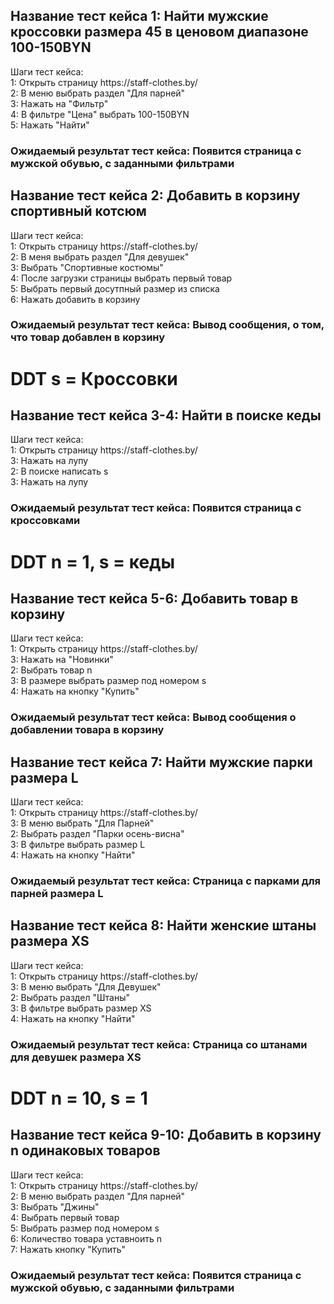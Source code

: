 <h2>Название тест кейса 1: Найти мужские кроссовки размера 45 в ценовом диапазоне 100-150BYN</h2>
Шаги тест кейса: </br>
1: Открыть страницу https://staff-clothes.by/</br>
2: В меню выбрать раздел "Для парней"</br>
3: Нажать на "Фильтр"</br>
4: В фильтре "Цена" выбрать 100-150BYN</br>
5: Нажать "Найти"</br>
<h3>Ожидаемый результат тест кейса: Появится страница с мужской обувью, с заданными фильтрами</h3>

<h2>Название тест кейса 2: Добавить в корзину спортивный котсюм</h2>
Шаги тест кейса: </br>
1: Открыть страницу https://staff-clothes.by/</br>
2: В меня выбрать раздел "Для девушек"</br>
3: Выбрать "Спортивные костюмы"</br>
4: После загрузки страницы выбрать первый товар</br>
5: Выбрать первый досутпный размер из списка</br>
6: Нажать добавить в корзину</br>
<h3>Ожидаемый результат тест кейса: Вывод сообщения, о том, что товар добавлен в корзину</h3>

<h1>DDT s = Кроссовки</h1>
<h2>Название тест кейса 3-4: Найти в поиске кеды</h2>
Шаги тест кейса: </br>
1: Открыть страницу https://staff-clothes.by/</br>
3: Нажать на лупу </br>
2: В поиске написать s</br>
3: Нажать на лупу</br>
<h3>Ожидаемый результат тест кейса: Появится страница с кроссовками</h3>

<h1>DDT n = 1, s = кеды</h1>
<h2>Название тест кейса 5-6: Добавить товар в корзину</h2>
Шаги тест кейса: </br>
1: Открыть страницу https://staff-clothes.by/</br>
3: Нажать на "Новинки" </br>
2: Выбрать товар n</br>
3: В размере выбрать размер под номером s</br>
4: Нажать на кнопку "Купить"</br>
<h3>Ожидаемый результат тест кейса: Вывод сообщения о добавлении товара в корзину</h3>

<h2>Название тест кейса 7: Найти мужские парки размера L</h2>
Шаги тест кейса: </br>
1: Открыть страницу https://staff-clothes.by/</br>
3: В меню выбрать "Для Парней" </br>
2: Выбрать раздел "Парки осень-висна"</br>
3: В фильтре выбрать размер L</br>
4: Нажать на кнопку "Найти"</br>
<h3>Ожидаемый результат тест кейса: Страница с парками для парней размера L</h3>

<h2>Название тест кейса 8: Найти женские штаны размера XS</h2>
Шаги тест кейса: </br>
1: Открыть страницу https://staff-clothes.by/</br>
3: В меню выбрать "Для Девушек" </br>
2: Выбрать раздел "Штаны"</br>
3: В фильтре выбрать размер XS</br>
4: Нажать на кнопку "Найти"</br>
<h3>Ожидаемый результат тест кейса: Страница со штанами для девушек размера XS</h3>

<h1>DDT n = 10, s = 1</h1>
<h2>Название тест кейса 9-10: Добавить в корзину n одинаковых товаров</h2>
Шаги тест кейса: </br>
1: Открыть страницу https://staff-clothes.by/</br>
2: В меню выбрать раздел "Для парней"</br>
3: Выбрать "Джины"</br>
4: Выбрать первый товар</br>
5: Выбрать размер под номером s</br>
6: Количество товара уставноить n</br>
7: Нажать кнопку "Купить"</br>
<h3>Ожидаемый результат тест кейса: Появится страница с мужской обувью, с заданными фильтрами</h3>
